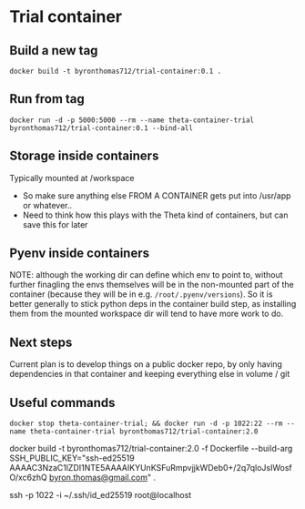 # Trial container

## Build a new tag

```
docker build -t byronthomas712/trial-container:0.1 .
```

## Run from tag

```
docker run -d -p 5000:5000 --rm --name theta-container-trial byronthomas712/trial-container:0.1 --bind-all
```

## Storage inside containers

Typically mounted at /workspace

- So make sure anything else FROM A CONTAINER gets put into /usr/app or whatever..
- Need to think how this plays with the Theta kind of containers, but can save this for later

## Pyenv inside containers

NOTE: although the working dir can define which env to point to, without further finagling the envs themselves
will be in the non-mounted part of the container (because they will be in e.g. `/root/.pyenv/versions`).
So it is better generally to stick python deps in the container build step, as installing them from the mounted
workspace dir will tend to have more work to do.

## Next steps

Current plan is to develop things on a public docker repo, by only having dependencies in that container and keeping
everything else in volume / git

## Useful commands

```
docker stop theta-container-trial; && docker run -d -p 1022:22 --rm --name theta-container-trial byronthomas712/trial-container:2.0
```

docker build -t byronthomas712/trial-container:2.0 -f Dockerfile --build-arg SSH_PUBLIC_KEY="ssh-ed25519 AAAAC3NzaC1lZDI1NTE5AAAAIKYUnKSFuRmpvjjkWDeb0+/2q7qloJsIWosfO/xc6zhQ byron.thomas@gmail.com" .

ssh -p 1022 -i ~/.ssh/id_ed25519 root@localhost
